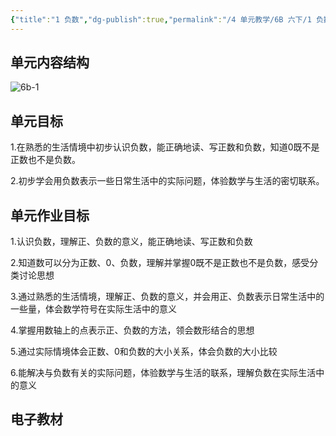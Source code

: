 ```yaml
---
{"title":"1 负数","dg-publish":true,"permalink":"/4 单元教学/6B 六下/1 负数/","dgPassFrontmatter":true,"noteIcon":""}
---
```



## 单元内容结构

![6b-1](https://r2.edui123.com/2023/05/6b-1.png)

## 单元目标

1.在熟悉的生活情境中初步认识负数，能正确地读、写正数和负数，知道0既不是正数也不是负数。

2.初步学会用负数表示一些日常生活中的实际问题，体验数学与生活的密切联系。

## 单元作业目标

1.认识负数，理解正、负数的意义，能正确地读、写正数和负数

2.知道数可以分为正数、0、负数，理解并掌握0既不是正数也不是负数，感受分类讨论思想

3.通过熟悉的生活情境，理解正、负数的意义，并会用正、负数表示日常生活中的一些量，体会数学符号在实际生活中的意义

4.掌握用数轴上的点表示正、负数的方法，领会数形结合的思想

5.通过实际情境体会正数、0和负数的大小关系，体会负数的大小比较

6.能解决与负数有关的实际问题，体验数学与生活的联系，理解负数在实际生活中的意义


## 电子教材


